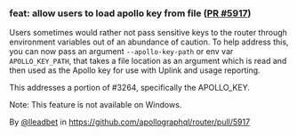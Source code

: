 ### feat: allow users to load apollo key from file ([PR #5917](https://github.com/apollographql/router/pull/5917))

Users sometimes would rather not pass sensitive keys to the router through environment variables out of an abundance of caution. To help address this, you can now pass an argument `--apollo-key-path` or env var `APOLLO_KEY_PATH`, that takes a file location as an argument which is read and then used as the Apollo key for use with Uplink and usage reporting.

This addresses a portion of #3264, specifically the APOLLO_KEY.

Note: This feature is not available on Windows.

By [@lleadbet](https://github.com/lleadbet) in https://github.com/apollographql/router/pull/5917
